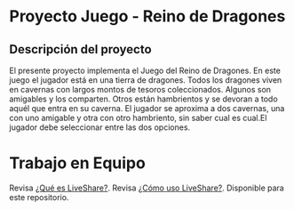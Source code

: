 # Proyecto Juego - Reino de Dragones

## Descripción del proyecto

El presente proyecto implementa el Juego del Reino de Dragones. En este juego el jugador está en una tierra de dragones. Todos los dragones viven en cavernas con largos montos de tesoros coleccionados. Algunos son amigables y los comparten. Otros están hambrientos y se devoran a todo aquél que entra en su caverna. El jugador se aproxima a dos cavernas, una con uno amigable y otra con otro hambriento, sin saber cual es cual.El jugador debe seleccionar entre las dos opciones.

# Trabajo en Equipo

Revisa [¿Qué es LiveShare?](https://youtu.be/9QXwSg9-2qQ). Revisa [¿Cómo uso LiveShare?](https://www.youtube.com/watch?v=nj535VbE9pQ). Disponible para este repositorio.

